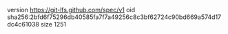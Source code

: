 version https://git-lfs.github.com/spec/v1
oid sha256:2bfd6f75296db40585fa7f7a49256c8c3bf62724c90bd669a574d17dc4c61038
size 1251
